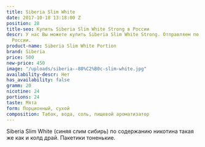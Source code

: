 ```yaml
---
title: Siberia Slim White
date: 2017-10-18 13:18:00 Z
position: 28
title-seo: Купить Siberia Slim White Strong в России
descr: У нас Вы можете купить Siberia Slim White Strong. Отправляем по всей территории
  России.
product-name: Siberia Slim White Portion
brand: Siberia
price: 500
new-price: 450
image: "/uploads/siberia--80%C2%B0c-slim-white.jpg"
availability-descr: Нет
has_availability: false
gramm: 20
nicotine: 24
portions: 24
taste: Мята
form: Порционный, сухой
composition: Табак, вода, соль, пищевой ароматизатор
---
```


Siberia Slim White (синяя слим сибирь) по содержанию никотина такая же как и колд драй.
Пакетики тоненькие. 